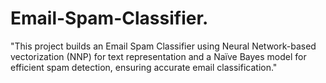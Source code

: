 # Email-Spam-Classifier.
"This project builds an Email Spam Classifier using Neural Network-based vectorization (NNP) for text representation and a Naïve Bayes model for efficient spam detection, ensuring accurate email classification."
